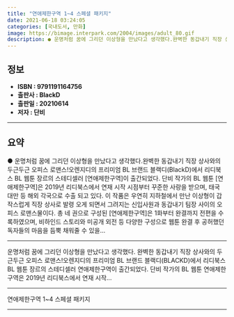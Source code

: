 ```yaml
---
title: "연애제한구역 1~4 스페셜 패키지"
date: 2021-06-18 03:24:05
categories: [국내도서, 만화]
image: https://bimage.interpark.com/2004/images/adult_80.gif
description: ● 운명처럼 꿈에 그리던 이상형을 만났다고 생각했다.완벽한 동갑내기 직장 상사와의 두근두근 오피스 로맨스!오렌지디의 프리미엄 BL 브랜드 블랙디(BlackD)에서 리디북스 BL 웹툰 장르의 스테디셀러 [연애제한구역]이 출간되었다. 단비 작가의 BL 웹툰 [연애제한구역]은 2019년 리
---
```


## **정보**

- **ISBN : 9791191164756**
- **출판사 : BlackD**
- **출판일 : 20210614**
- **저자 : 단비**

------



## **요약**

●  운명처럼 꿈에 그리던 이상형을 만났다고 생각했다.완벽한 동갑내기 직장 상사와의 두근두근 오피스 로맨스!오렌지디의 프리미엄 BL 브랜드 블랙디(BlackD)에서 리디북스 BL 웹툰 장르의 스테디셀러 [연애제한구역]이 출간되었다. 단비 작가의 BL 웹툰 [연애제한구역]은 2019년 리디북스에서 연재 시작 시점부터 꾸준한 사랑을 받으며, 태국 대만 등 해외 각국으로 수출 되고 있다. 이 작품은 우연히 지하철에서 만난 이상형이 갑작스럽게 직장 상사로 발령 오게 되면서 그려지는 신입사원과 동갑내기 팀장 사이의 오피스 로맨스물이다. 총 네 권으로 구성된 [연애제한구역]은 1화부터 완결까지 전편을 수록하였으며, 비하인드 스토리와 미공개 외전 등 다양한 구성으로 웹툰 완결 후 공허했던 독자들의 마음을 듬뿍 채워줄 수 있을...

------

운명처럼 꿈에 그리던 이상형을 만났다고 생각했다.
완벽한 동갑내기 직장 상사와의 두근두근 오피스 로맨스!오렌지디의 프리미엄 BL 브랜드 블랙디(BLACKD)에서 리디북스 BL 웹툰 장르의 스테디셀러 연애제한구역이 출간되었다. 단비 작가의 BL 웹툰 연애제한구역은 2019년 리디북스에서 연재 시작... 

------


연애제한구역 1~4 스페셜 패키지 

------



